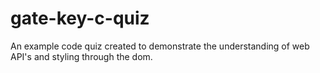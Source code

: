 # gate-key-c-quiz
An example code quiz created to demonstrate the understanding of web API's and styling through the dom.
